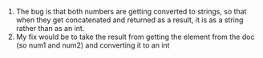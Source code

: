 1. The bug is that both numbers are getting converted to strings, so that when they get concatenated and returned as a result, it is as a string
rather than as an int.
2. My fix would be to take the result from getting the element from the doc (so num1 and num2) and converting it to an int